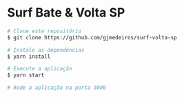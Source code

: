 # Surf Bate & Volta SP

```bash
# Clone este repositório
$ git clone https://github.com/gjmedeiros/surf-volta-sp

# Instale as dependências
$ yarn install

# Execute a aplicação
$ yarn start

# Rode a aplicação na porta 3000
```